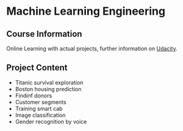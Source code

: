 # Machine Learning Engineering

## Course Information
Online Learning with actual projects, further information on [Udacity](https://cn.udacity.com/course/machine-learning-engineer-nanodegree--nd009-cn-advanced-trial).

## Project Content
- Titanic survival exploration
- Boston housing prediction
- Findinf donors
- Customer segments
- Training smart cab
- Image classification
- Gender recognition by voice


